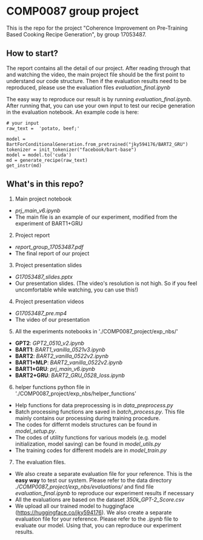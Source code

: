 # COMP0087 group project

This is the repo for the project "Coherence Improvement on Pre-Training Based Cooking Recipe Generation", by group 17053487. 

## How to start?

The report contains all the detail of our project. After reading through that and watching the video, the main project file should be the first point to understand our code structure. Then if the evaluation results need to be reproduced, please use the evaluation files *evaluation_final.ipynb*

The easy way to reproduce our result is by running *evaluation_final.ipynb*. After running that, you can use your own input to test our recipe generation in the evaluation notebook. An example code is here:

```
# your input
raw_text =  'potato, beef;'

model = BartForConditionalGeneration.from_pretrained("jky594176/BART2_GRU")
tokenizer = init_tokenizer("facebook/bart-base")
model = model.to('cuda')
md = generate_recipe(raw_text)
get_instr(md)
```


## What's in this repo?
1. Main project notebook
  - *prj_main_v6.ipynb*
  - The main file is an example of our experiment, modified from the experiment of BART1+GRU
2. Project report
  - *report_group_17053487.pdf*
  - The final report of our project
3. Project presentation slides
  - *G17053487_slides.pptx*
  - Our presentation slides. (The video's resolution is not high. So if you feel uncomfortable while watching, you can use this!)
4. Project presentation videos
  - *G17053487_pre.mp4*
  -  The video of our presentation
5. All the experiments notebooks in './COMP0087_project/exp_nbs/'
  - **GPT2**: *GPT2_0510_v2.ipynb*
  - **BART1**: *BART1_vanilla_0521v3.ipynb*
  - **BART2**: *BART2_vanilla_0522v2.ipynb*
  - **BART1+MLP**: *BART2_vanilla_0522v2.ipynb*
  - **BART1+GRU**: *prj_main_v6.ipynb*
  - **BART2+GRU**: *BART2_GRU_0528_loss.ipynb*
6. helper functions python file in './COMP0087_project/exp_nbs/helper_functions'
  - Help functions for data preprocessing is in *data_preprocess.py*
  - Batch processing functions are saved in *batch_process.py*. This file mainly contains our processing during training procedure. 
  - The codes for differnt models structures can be found in *model_setup.py*. 
  - The codes of utility functions for various models (e.g. model initialization, model saving) can be found in *model_utils.py*
  - The training codes for different models are in *model_train.py*
  

7. The evaluation files.
  - We also create a separate evaluation file for your reference. This is the **easy way** to test our system. Please refer to the data directory *./COMP0087_project/exp_nbs/evaluations/* and find file *evaluation_final.ipynb* to reproduce our experiment results if necessary
  - All the evaluations are based on the dataset *350k_GPT-2_Score.csv*
  -  We upload all our trained model to huggingface (https://huggingface.co/jky594176). We also create a separate evaluation file for your reference. Please refer to the *.ipynb* file to evaluate our model. Using that, you can reproduce our experiment results.

